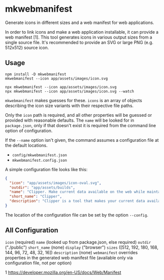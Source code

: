 # mkwebmanifest

Generate icons in different sizes and a web manifest for web applications.

In order to link icons and make a web application installable, it can provide a web manifest [1]. This tool generates icons in various output sizes from a single source file. It's recommended to provide an SVG or large PNG (e.g. 512x512) source icon.

## Usage

```
npm install -D mkwebmanifest
mkwebmanifest --icon app/assets/images/icon.svg
```

```
npx mkwebmanifest --icon app/assets/images/icon.svg
npx mkwebmanifest --icon app/assets/images/icon.svg --watch
```

`mkwebmanifest` makes guesses for these. `icons` is an array of objects describing the icon size variants with their respective file paths.

Only the `icon` path is required, and all other properties will be guessed or provided with reasonable defaults. The `name` will be looked for in `package.json`, only if that doesn't exist it is required from the command line option of configuration.

If the `--name` option isn't given, the command assumes a configuration file at the default locations.

- `config/mkwebmanifest.json`
- `mkwebmanifest.config.json`

A simple configuration file looks like this:

```json
{
  "icon": "app/assets/images/icon-oval.svg",
  "outdir": "app/assets/builds",
  "name": "Clipper. Make current data available on the web while maintaining full control",
  "short_name": "Clipper",
  "description": "Clipper is a tool that makes your current data available while maintaining full control over it"
}
```

The location of the configuration file can be set by the option `--config`.

## All Configuration

`icon` (required)
`name` (looked up from package.json, else required)
`outdir` ("./public")
`short_name` (none)
`display` ("browser")
`sizes` ([512, 192, 180, 168, 144, 96, 72, 48, 32, 16])
`description` (none)
`webmanifest` overrides properties in the generated web manifest file (available only via configuration file, not per option)

1 https://developer.mozilla.org/en-US/docs/Web/Manifest
